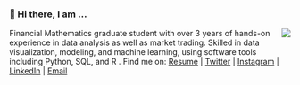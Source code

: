 ### 👋 Hi there, I am ...

<img align="right" src="https://github-readme-stats.vercel.app/api?username=Bazinga-0411&show_icons=true&icon_color=0366d6&bg_color=ffffff&hide_title=true" />

Financial Mathematics graduate student with over 3 years of hands-on experience in data analysis as well as market trading. Skilled in data visualization, modeling, and machine learning, using software tools including Python, SQL, and R .
Find me on: [Resume](https://github.com/Bazinga-0411/resume/releases/download/main/resume.pdf) | [Twitter](https://twitter.com/Bazinga419) | [Instagram](https://www.instagram.com/lilyhuanglalala/) | [LinkedIn](https://www.linkedin.com/in/QinyangHuang/) | [Email](mailto:qhuang26@ncsu.edu)

